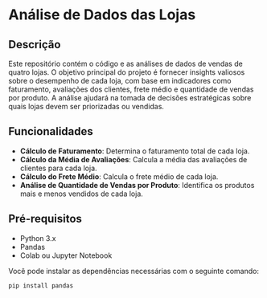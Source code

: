 # Análise de Dados das Lojas

## Descrição

Este repositório contém o código e as análises de dados de vendas de quatro lojas. O objetivo principal do projeto é fornecer insights valiosos sobre o desempenho de cada loja, com base em indicadores como faturamento, avaliações dos clientes, frete médio e quantidade de vendas por produto. A análise ajudará na tomada de decisões estratégicas sobre quais lojas devem ser priorizadas ou vendidas.

## Funcionalidades

- **Cálculo de Faturamento**: Determina o faturamento total de cada loja.
- **Cálculo da Média de Avaliações**: Calcula a média das avaliações de clientes para cada loja.
- **Cálculo do Frete Médio**: Calcula o frete médio de cada loja.
- **Análise de Quantidade de Vendas por Produto**: Identifica os produtos mais e menos vendidos de cada loja.

## Pré-requisitos

- Python 3.x
- Pandas
- Colab ou Jupyter Notebook

Você pode instalar as dependências necessárias com o seguinte comando:

```bash
pip install pandas



